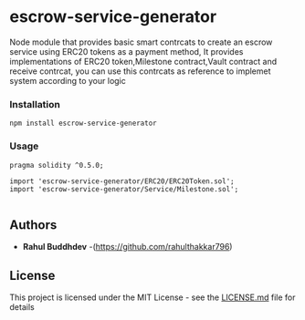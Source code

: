# escrow-service-generator
Node module that provides basic smart contrcats to create an escrow service using ERC20 tokens as a payment method,
It provides implementations of ERC20 token,Milestone contract,Vault contract and receive contrcat, you can use this contrcats as reference to implemet system according to your logic


### Installation
```
npm install escrow-service-generator
```

### Usage

```
pragma solidity ^0.5.0;

import 'escrow-service-generator/ERC20/ERC20Token.sol';
import 'escrow-service-generator/Service/Milestone.sol';


```
## Authors

* **Rahul Buddhdev** -(https://github.com/rahulthakkar796)



## License

This project is licensed under the MIT License - see the [LICENSE.md](LICENSE.md) file for details

